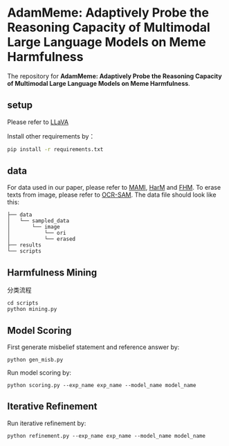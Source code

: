 # AdamMeme: Adaptively Probe the Reasoning Capacity of Multimodal Large Language Models on Meme Harmfulness

The repository for **AdamMeme: Adaptively Probe the Reasoning Capacity of Multimodal Large Language Models on Meme Harmfulness**.

## setup

Please refer to [LLaVA](https://github.com/haotian-liu/LLaVA)

Install other requirements by：

```bash
pip install -r requirements.txt
```

## data
For data used in our paper, please refer to [MAMI](https://github.com/TIBHannover/multimodal-misogyny-detection-mami-2022), [HarM](https://github.com/LCS2-IIITD/MOMENTA) and [FHM](https://github.com/facebookresearch/mmf/tree/main/projects/hateful_memes). To erase texts from image, please refer to [OCR-SAM](https://github.com/yeungchenwa/OCR-SAM). The data file should look like this:


```
├── data
│   └── sampled_data
│       └── image
│           └── ori
│           └── erased
├── results
└── scripts
```

## Harmfulness Mining

分类流程
```
cd scripts
python mining.py
```

## Model Scoring

First generate misbelief statement and reference answer by:

```
python gen_misb.py
```

Run model scoring by:
```
python scoring.py --exp_name exp_name --model_name model_name
```

## Iterative Refinement

Run iterative refinement by:

```
python refinement.py --exp_name exp_name --model_name model_name
```